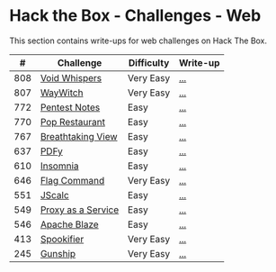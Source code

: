 # Hack the Box - Challenges - Web

This section contains write-ups for web challenges on Hack The Box.

|  #  | Challenge                                                                                  | Difficulty | Write-up                    |
|:---:|--------------------------------------------------------------------------------------------|------------|-----------------------------|
| 808 | [Void Whispers](https://app.hackthebox.com/challenges/Void%2520Whispers)                   | Very Easy  | [...](./void-whispers)      |
| 807 | [WayWitch](https://app.hackthebox.com/challenges/WayWitch)                                 | Very Easy  | [...](./way-witch)          |
| 772 | [Pentest Notes](https://app.hackthebox.com/challenges/Pentest%2520Notes)                   | Easy       | [...](./pentest-notes)      |
| 770 | [Pop Restaurant](https://app.hackthebox.com/challenges/Pop%2520Restaurant)                 | Easy       | [...](./pop-restaurant)     |
| 767 | [Breathtaking View](https://app.hackthebox.com/challenges/Breathtaking%2520View)           | Easy       | [...](./breathtaking-view)  |
| 637 | [PDFy](https://app.hackthebox.com/challenges/PDFy)                                         | Easy       | [...](./pdfy)               |
| 610 | [Insomnia](https://app.hackthebox.com/challenges/Insomnia)                                 | Easy       | [...](./insomnia)           |
| 646 | [Flag Command](https://app.hackthebox.com/challenges/Flag%2520Command)                     | Very Easy  | [...](./flag-command)       |
| 551 | [JScalc](https://app.hackthebox.com/challenges/JScalc)                                     | Easy       | [...](./jscalc)             |
| 549 | [Proxy as a Service](https://app.hackthebox.com/challenges/Proxy%2520as%2520a%2520Service) | Easy       | [...](./proxy-as-a-service) |
| 546 | [Apache Blaze](https://app.hackthebox.com/challenges/ApacheBlaze)                          | Easy       | [...](./apache-blaze)       |
| 413 | [Spookifier](https://app.hackthebox.com/challenges/Spookifier)                             | Very Easy  | [...](./spookifier)         |
| 245 | [Gunship](https://app.hackthebox.com/challenges/Gunship)                                   | Very Easy  | [...](./gunship)            |
